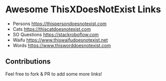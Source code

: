 # Awesome ThisXDoesNotExist Links

- Persons https://thispersondoesnotexist.com
- Cats https://thiscatdoesnotexist.com
- SO Questions https://stackroboflow.com
- Waifu https://www.thiswaifudoesnotexist.net
- Words https://www.thisworddoesnotexist.com

## Contributions

Feel free to fork & PR to add some more links!
